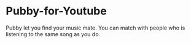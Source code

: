 # Pubby-for-Youtube
Pubby let you find your music mate. You can match with people who is listening to the same song as you do.
